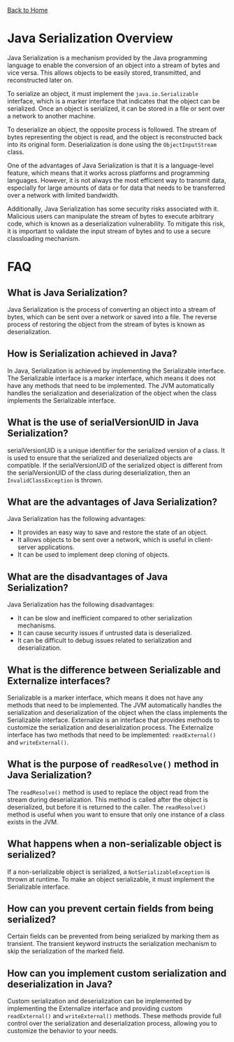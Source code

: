 [Back to Home](../README.md)
# Java Serialization Overview
Java Serialization is a mechanism provided 
by the Java programming language to enable 
the conversion of an object into a stream 
of bytes and vice versa. This allows objects 
to be easily stored, transmitted, and reconstructed 
later on.

To serialize an object, it must implement the 
`java.io.Serializable` interface, 
which is a marker interface that indicates 
that the object can be serialized.
Once an object is serialized, it can be stored 
in a file or sent over a network to another machine.

To deserialize an object, the opposite process 
is followed. The stream of bytes representing 
the object is read, and the object is reconstructed 
back into its original form. Deserialization is done 
using the `ObjectInputStream` class.

One of the advantages of Java Serialization is 
that it is a language-level feature, 
which means that it works across platforms 
and programming languages. However, 
it is not always the most efficient way 
to transmit data, especially for large amounts of
data or for data that needs to be transferred 
over a network with limited bandwidth.

Additionally, Java Serialization has some security
risks associated with it. Malicious users 
can manipulate the stream of bytes to execute 
arbitrary code, which is known as a deserialization 
vulnerability. To mitigate this risk, 
it is important to validate the input stream 
of bytes and to use a secure classloading mechanism.

# FAQ
## What is Java Serialization?
Java Serialization is the process of converting 
an object into a stream of bytes, 
which can be sent over a network or saved into a file.
The reverse process of restoring the object 
from the stream of bytes is known as deserialization.

## How is Serialization achieved in Java?
In Java, Serialization is achieved
by implementing the Serializable interface. 
The Serializable interface is a marker interface, 
which means it does not have any methods that
need to be implemented. The JVM automatically 
handles the serialization and deserialization 
of the object when the class implements the
Serializable interface.

## What is the use of serialVersionUID in Java Serialization?
serialVersionUID is a unique identifier 
for the serialized version of a class. 
It is used to ensure that the serialized 
and deserialized objects are compatible. 
If the serialVersionUID of the serialized object 
is different from the serialVersionUID of the 
class during deserialization, 
then an `InvalidClassException` is thrown.

## What are the advantages of Java Serialization?
Java Serialization has the following advantages:

- It provides an easy way to save and restore 
the state of an object.
- It allows objects to be sent over a network,
which is useful in client-server applications.
- It can be used to implement deep cloning of objects.

## What are the disadvantages of Java Serialization?
Java Serialization has the following disadvantages:

- It can be slow and inefficient compared 
to other serialization mechanisms.
- It can cause security issues if untrusted data 
is deserialized.
- It can be difficult to debug issues related 
to serialization and deserialization.

## What is the difference between Serializable and Externalize interfaces?
Serializable is a marker interface, 
which means it does not have any methods 
that need to be implemented.
The JVM automatically handles the serialization
and deserialization of the object when the class
implements the Serializable interface. 
Externalize is an interface that provides
methods to customize the serialization 
and deserialization process.
The Externalize interface has two methods 
that need to be implemented: `readExternal()`
and `writeExternal()`.

## What is the purpose of `readResolve()` method in Java Serialization?
The `readResolve()` method is used to replace 
the object read from the stream during deserialization.
This method is called after the object is deserialized,
but before it is returned to the caller.
The `readResolve()` method is useful 
when you want to ensure that only one instance of 
a class exists in the JVM.

## What happens when a non-serializable object is serialized?
If a non-serializable object is serialized,
a `NotSerializableException` is thrown at runtime.
To make an object serializable, 
it must implement the Serializable interface.

## How can you prevent certain fields from being serialized?
Certain fields can be prevented from being serialized
by marking them as transient. 
The transient keyword instructs the serialization
mechanism to skip the serialization of the marked field.

## How can you implement custom serialization and deserialization in Java?
Custom serialization and deserialization
can be implemented by implementing 
the Externalize interface and providing custom 
`readExternal()` and `writeExternal()` methods.
These methods provide full control over the
serialization and deserialization process,
allowing you to customize the behavior to your needs.
